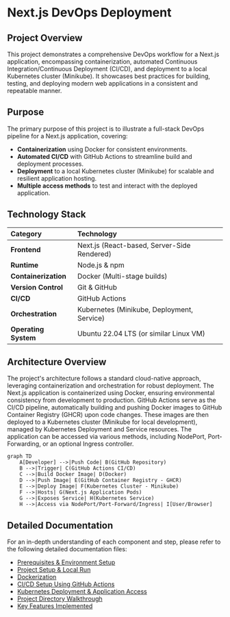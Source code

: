 # Next.js DevOps Deployment

## Project Overview

This project demonstrates a comprehensive DevOps workflow for a Next.js application, encompassing containerization, automated Continuous Integration/Continuous Deployment (CI/CD), and deployment to a local Kubernetes cluster (Minikube). It showcases best practices for building, testing, and deploying modern web applications in a consistent and repeatable manner.

## Purpose

The primary purpose of this project is to illustrate a full-stack DevOps pipeline for a Next.js application, covering:

*   **Containerization** using Docker for consistent environments.
*   **Automated CI/CD** with GitHub Actions to streamline build and deployment processes.
*   **Deployment** to a local Kubernetes cluster (Minikube) for scalable and resilient application hosting.
*   **Multiple access methods** to test and interact with the deployed application.

## Technology Stack

| Category         | Technology                                   |
| :--------------- | :------------------------------------------- |
| **Frontend**     | Next.js (React-based, Server-Side Rendered)  |
| **Runtime**      | Node.js & npm                                |
| **Containerization** | Docker (Multi-stage builds)                  |
| **Version Control** | Git & GitHub                                 |
| **CI/CD**        | GitHub Actions                               |
| **Orchestration** | Kubernetes (Minikube, Deployment, Service)   |
| **Operating System** | Ubuntu 22.04 LTS (or similar Linux VM)       |

## Architecture Overview

The project's architecture follows a standard cloud-native approach, leveraging containerization and orchestration for robust deployment. The Next.js application is containerized using Docker, ensuring environmental consistency from development to production. GitHub Actions serve as the CI/CD pipeline, automatically building and pushing Docker images to GitHub Container Registry (GHCR) upon code changes. These images are then deployed to a Kubernetes cluster (Minikube for local development), managed by Kubernetes Deployment and Service resources. The application can be accessed via various methods, including NodePort, Port-Forwarding, or an optional Ingress controller.

```mermaid
graph TD
    A[Developer] -->|Push Code| B(GitHub Repository)
    B -->|Trigger| C(GitHub Actions CI/CD)
    C -->|Build Docker Image| D(Docker)
    D -->|Push Image| E(GitHub Container Registry - GHCR)
    E -->|Deploy Image| F(Kubernetes Cluster - Minikube)
    F -->|Hosts| G(Next.js Application Pods)
    G -->|Exposes Service| H(Kubernetes Service)
    H -->|Access via NodePort/Port-Forward/Ingress| I[User/Browser]
```

## Detailed Documentation

For an in-depth understanding of each component and step, please refer to the following detailed documentation files:

*   [Prerequisites & Environment Setup](docs/prerequisites.md)
*   [Project Setup & Local Run](docs/local-setup.md)
*   [Dockerization](docs/dockerization.md)
*   [CI/CD Setup Using GitHub Actions](docs/ci-cd.md)
*   [Kubernetes Deployment & Application Access](docs/kubernetes-deployment.md)
*   [Project Directory Walkthrough](docs/directory-walkthrough.md)
*   [Key Features Implemented](docs/features.md)


